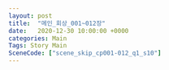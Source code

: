 ```yaml
---
layout: post
title:  "메인_회상_001~012장"
date:   2020-12-30 10:00:00 +0000
categories: Main
Tags: Story Main
SceneCode: ["scene_skip_cp001-012_q1_s10"]
---
```

